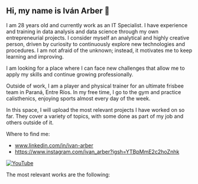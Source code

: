 ## Hi, my name is Iván Arber 👋

I am 28 years old and currently work as an IT Specialist. I have experience and training in data analysis and data science through my own entrepreneurial projects. I consider myself an analytical and highly creative person, driven by curiosity to continuously explore new technologies and procedures. I am not afraid of the unknown; instead, it motivates me to keep learning and improving.

I am looking for a place where I can face new challenges that allow me to apply my skills and continue growing professionally.

Outside of work, I am a player and physical trainer for an ultimate frisbee team in Paraná, Entre Ríos. In my free time, I go to the gym and practice calisthenics, enjoying sports almost every day of the week.

In this space, I will upload the most relevant projects I have worked on so far. They cover a variety of topics, with some done as part of my job and others outside of it.

Where to find me:
- www.linkedin.com/in/ivan-arber
- https://www.instagram.com/ivan_arber?igsh=YTBpMmE2c2hoZnhk

[![YouTube](https://img.shields.io/badge/YouTube-Mouredev_by_Brais_Moure-FF0000?style=for-the-badge&logo=youtube&logoColor=white&labelColor=101010)](https://youtube.com/@mouredev)

The most relevant works are the following:

<!--
**ArberIvan/ArberIvan** is a ✨ _special_ ✨ repository because its `README.md` (this file) appears on your GitHub profile.

Here are some ideas to get you started:

- 🔭 I’m currently working on ...
- 🌱 I’m currently learning ...
- 👯 I’m looking to collaborate on ...
- 🤔 I’m looking for help with ...
- 💬 Ask me about ...
- 📫 How to reach me: ...
- 😄 Pronouns: ...
- ⚡ Fun fact: ...
-->
